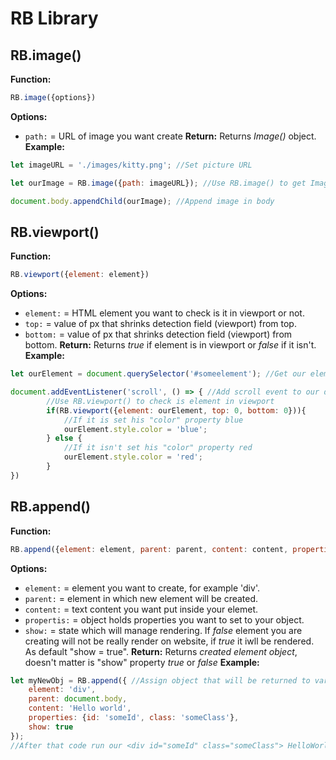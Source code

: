 # RB Library

## RB.image()
**Function:**
```js
RB.image({options})
```
**Options:**
- ```path:``` = URL of image you want create
**Return:** Returns *Image()* object.
**Example:**
```js
let imageURL = './images/kitty.png'; //Set picture URL

let ourImage = RB.image({path: imageURL}); //Use RB.image() to get Image object

document.body.appendChild(ourImage); //Append image in body
```

## RB.viewport()
**Function:**
```js
RB.viewport({element: element})
```
**Options:**
- ```element:``` = HTML element you want to check is it in viewport or not.
- ```top:``` = value of px that shrinks detection field (viewport) from top.
- ```bottom:``` = value of px that shrinks detection field (viewport) from bottom.
**Return:** Returns *true* if element is in viewport or *false* if it isn't.
**Example:**
```js
let ourElement = document.querySelector('#someelement'); //Get our element

document.addEventListener('scroll', () => { //Add scroll event to our document
        //Use RB.viewport() to check is element in viewport
        if(RB.viewport({element: ourElement, top: 0, bottom: 0})){ 
            //If it is set his "color" property blue
            ourElement.style.color = 'blue';
        } else {
            //If it isn't set his "color" property red
            ourElement.style.color = 'red';
        }
})
```

## RB.append()
**Function:**
```js
RB.append({element: element, parent: parent, content: content, properties: {properties}, show: show})
```
**Options:**
- ```element:``` = element you want to create, for example 'div'.
- ```parent:``` = element in which new element will be created.
- ```content:``` = text content you want put inside your elemet.
- ```propertis:``` = object holds properties you want to set to your object.
- ```show:``` = state which will manage rendering. If *false* element you are creating will not be really render on website, if *true* it iwll be rendered. As default "show = true".
**Return:** Returns *created element object*, doesn't matter is "show" property *true* or *false*
**Example:**
```js
let myNewObj = RB.append({ //Assign object that will be returned to variable "myNewObj"
    element: 'div', 
    parent: document.body, 
    content: 'Hello world',
    properties: {id: 'someId', class: 'someClass'},
    show: true
});
//After that code run our <div id="someId" class="someClass"> HelloWorld </div> is rendered in our document.body and assigned to our myNewObj
```